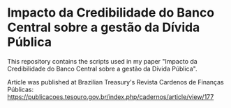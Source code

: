 # Impacto da Credibilidade do Banco Central sobre a gestão da Dívida Pública

This repository contains the scripts used in my paper "Impacto da Credibilidade do Banco Central sobre a gestão da Dívida Pública".

Article was published at Brazilian Treasury's Revista Cardenos de Finanças Públicas: https://publicacoes.tesouro.gov.br/index.php/cadernos/article/view/177
